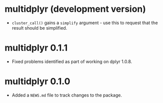 # multidplyr (development version)

* `cluster_call()` gains a `simplify` argument - use this to request that
  the result should be simplified.

# multidplyr 0.1.1

* Fixed problems identified as part of working on dplyr 1.0.8.

# multidplyr 0.1.0

* Added a `NEWS.md` file to track changes to the package.
